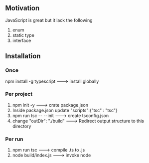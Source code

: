 <h2>Motivation</h2>
JavaScript is great but it lack the following
<ol>
<li>enum</li>
<li>static type</li>
<li>interface</li>
</ol>

<h2>Installation</h2>
<h3>Once</h3>
npm install -g typescript  ---> install globally

<h3>Per project</h3>
<ol>
<li>npm init -y ---> crate package.json</li>
<li>Inside package.json update "scripts":{"tsc" : "tsc"}</li>
<li>npm run tsc -- --init  ---> create tsconfig.json</li>
<li>change  "outDir": "./build" ---> Redirect output structure to this directory</li>
</ol>

<h3>Per run</h3>
<ol>
<li>npm run tsc ---> compile .ts to .js</li>
<li>node build/index.js ---> invoke node</li>
</ol>
